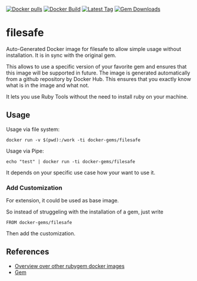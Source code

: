 [![Docker pulls](https://img.shields.io/docker/pulls/rubygem/filesafe.svg)](https://hub.docker.com/r/rubygem/filesafe/)
[![Docker Build](https://img.shields.io/docker/automated/rubygem/filesafe.svg)](https://hub.docker.com/r/rubygem/filesafe/)
[![Latest Tag](https://img.shields.io/github/tag/docker-rubygem/filesafe.svg)](https://hub.docker.com/r/rubygem/filesafe/)
[![Gem Downloads](https://img.shields.io/gem/dt/filesafe.svg)](https://rubygems.org/gems/filesafe/)
# filesafe

Auto-Generated Docker image for filesafe to allow simple usage without installation.
It is in sync with the original gem.

This allows to use a specific version of your favorite gem and ensures that this image will be supported in future.
The image is generated automatically from a github repository by Docker Hub.
This ensures that you exactly know what is in the image and what not.

It lets you use Ruby Tools without the need to install ruby on your machine.

## Usage

Usage via file system:

`docker run -v $(pwd):/work -ti docker-gems/filesafe`

Usage via Pipe:

`echo "test" | docker run -ti docker-gems/filesafe`

It depends on your specific use case how your want to use it.

### Add Customization

For extension, it could be used as base image.

So instead of struggeling with the installation of a gem, just write

`FROM docker-gems/filesafe`

Then add the customization.

## References

 - [Overview over other rubygem docker images](https://github.com/thinkbot/docker-rubygem)
 - [Gem](https://rubygems.org/gems/filesafe/)
